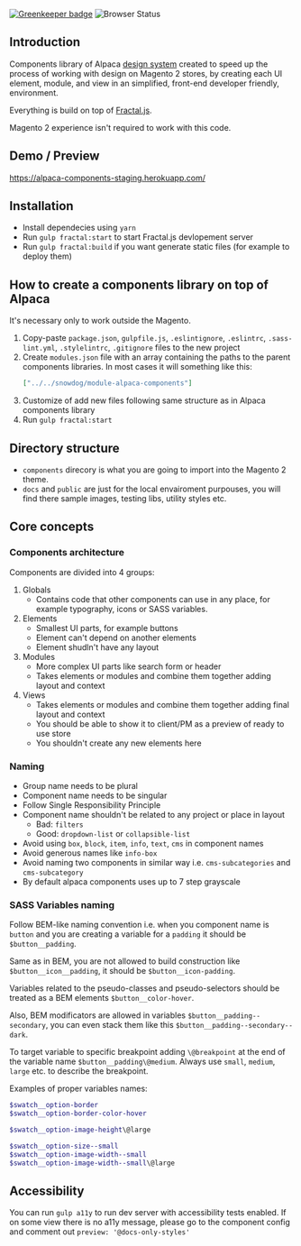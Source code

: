 [![Greenkeeper badge](https://badges.greenkeeper.io/SnowdogApps/magento2-alpaca-components.svg)](https://greenkeeper.io/)
![Browser Status](https://badges.herokuapp.com/browsers?googlechrome=63,64,65,66,67&firefox=58,59&safari=11&iphone=11.2&android=64&iexplore=11&microsoftedge=16)

## Introduction
Components library of Alpaca [design system](https://www.uxpin.com/studio/blog/design-systems-vs-pattern-libraries-vs-style-guides-whats-difference/) created to speed up the process of working with design on Magento 2 stores, by creating each UI element, module, and view in an simplified, front-end developer friendly, environment.

Everything is build on top of [Fractal.js](http://fractal.build/guide).

Magento 2 experience isn't required to work with this code.

## Demo / Preview
https://alpaca-components-staging.herokuapp.com/

## Installation
- Install dependecies using `yarn`
- Run `gulp fractal:start` to start Fractal.js devlopement server
- Run `gulp fractal:build` if you want generate static files (for example to deploy them)

## How to create a components library on top of Alpaca
It's necessary only to work outside the Magento.
1. Copy-paste `package.json`, `gulpfile.js`, `.eslintignore`, `.eslintrc`, `.sass-lint.yml`, `.stylelintrc`, `.gitignore` files to the new project
2. Create `modules.json` file with an array containing the paths to the parent components libraries.
   In most cases it will something like this:
   ```json
   ["../../snowdog/module-alpaca-components"]
   ```
3. Customize of add new files following same structure as in Alpaca components library
4. Run `gulp fractal:start`

## Directory structure
- `components` direcory is what you are going to import into the Magento 2 theme.
- `docs` and `public` are just for the local envairoment purpouses, you will find there sample images, testing libs, utility styles etc.

## Core concepts
### Components architecture
Components are divided into 4 groups:
1. Globals
   - Contains code that other components can use in any place, for example typography, icons or SASS variables.
2. Elements
   - Smallest UI parts, for example buttons
   - Element can't depend on another elements
   - Element shudln't have any layout
3. Modules
   - More complex UI parts like search form or header
   - Takes elements or modules and combine them together adding layout and context
4. Views
   - Takes elements or modules and combine them together adding final layout and context
   - You should be able to show it to client/PM as a preview of ready to use store
   - You shouldn't create any new elements here

### Naming
* Group name needs to be plural
* Component name needs to be singular
* Follow Single Responsibility Principle
* Component name shouldn't be related to any project or place in layout
   - Bad: `filters`
   - Good: `dropdown-list` or `collapsible-list`
* Avoid using `box`, `block`, `item`, `info`, `text`, `cms` in component names
* Avoid generous names like `info-box`
* Avoid naming two components in similar way i.e. `cms-subcategories` and `cms-subcategory`
* By default alpaca components uses up to 7 step grayscale

### SASS Variables naming

Follow BEM-like naming convention i.e. when you component name is `button` and you are creating a variable for a `padding` it should be `$button__padding`.

Same as in BEM, you are not allowed to build construction like `$button__icon__padding`, it should be `$button__icon-padding`.

Variables related to the pseudo-classes and pseudo-selectors should be treated as a BEM elements `$button__color-hover`.

Also, BEM modificators are allowed in variables `$button__padding--secondary`, you can even stack them like this `$button__padding--secondary--dark`.

To target variable to specific breakpoint adding `\@breakpoint` at the end of the variable name `$button__padding\@medium`. Always use `small`, `medium`, `large` etc. to describe the breakpoint.

Examples of proper variables names:
```scss
$swatch__option-border
$swatch__option-border-color-hover

$swatch__option-image-height\@large

$swatch__option-size--small
$swatch__option-image-width--small
$swatch__option-image-width--small\@large
```

## Accessibility
You can run `gulp a11y` to run dev server with accessibility tests enabled.
If on some view there is no a11y message, please go to the component config and comment out `preview: '@docs-only-styles'`
